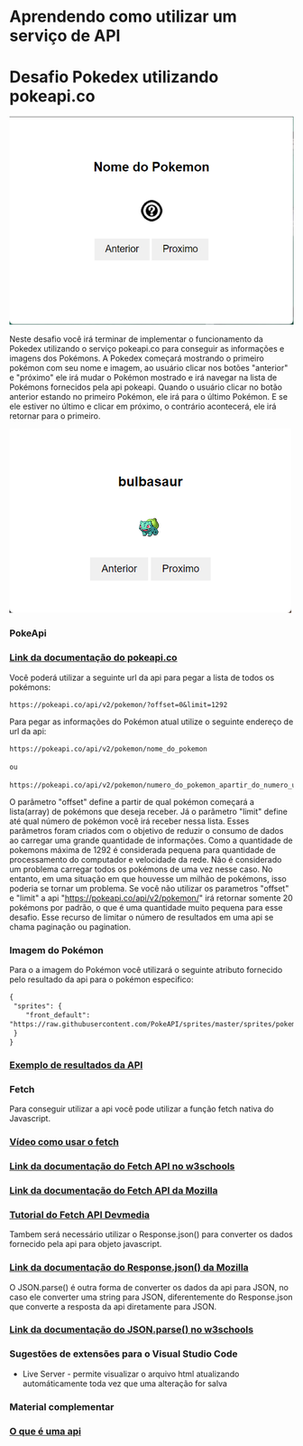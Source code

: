 # Aprendendo como utilizar um serviço de API
# Desafio Pokedex utilizando pokeapi.co

![screenshot](screenshot.png)

Neste desafio você irá terminar de implementar o funcionamento da Pokedex utilizando o serviço pokeapi.co para conseguir as informações e imagens dos Pokémons. A Pokedex começará mostrando o primeiro pokémon com seu nome e imagem, ao usuário clicar nos botões "anterior" e "próximo" ele irá mudar o Pokémon mostrado e irá navegar na lista de Pokémons fornecidos pela api pokeapi. Quando o usuário clicar no botão anterior estando no primeiro Pokémon, ele irá para o último Pokémon. E se ele estiver no último e clicar em próximo, o contrário acontecerá, ele irá retornar para o primeiro.

![screenshot](screenshot2.png)

### PokeApi

### [Link da documentação do pokeapi.co](https://pokeapi.co/docs/v2)

Você poderá utilizar a seguinte url da api para pegar a lista de todos os pokémons:
```
https://pokeapi.co/api/v2/pokemon/?offset=0&limit=1292
```
Para pegar as informações do Pokémon atual utilize o seguinte endereço de url da api:
```
https://pokeapi.co/api/v2/pokemon/nome_do_pokemon

ou

https://pokeapi.co/api/v2/pokemon/numero_do_pokemon_apartir_do_numero_um
```
O parâmetro "offset" define a partir de qual pokémon começará a lista(array) de pokémons que deseja receber. Já o parâmetro "limit" define até qual número de pokémon você irá receber nessa lista. Esses parâmetros foram criados com o objetivo de reduzir o consumo de dados ao carregar uma grande quantidade de informações. Como a quantidade de pokemons máxima de 1292 é considerada pequena para quantidade de processamento do computador e velocidade da rede. Não é considerado um problema carregar todos os pokémons de uma vez nesse caso. No entanto, em uma situação em que houvesse um milhão de pokémons, isso poderia se tornar um problema. Se você não utilizar os parametros "offset" e "limit" a api "https://pokeapi.co/api/v2/pokemon/" irá retornar somente 20 pokémons por padrão, o que é uma quantidade muito pequena para esse desafio. Esse recurso de limitar o número de resultados em uma api se chama paginação ou pagination.

### Imagem do Pokémon
Para o a imagem do Pokémon você utilizará o seguinte atributo fornecido pelo resultado da api para o pokémon especifico:
```
{
 "sprites": {
    "front_default": "https://raw.githubusercontent.com/PokeAPI/sprites/master/sprites/pokemon/X.png",
 }
}
```

### [Exemplo de resultados da API](exemplo.md)

### Fetch

Para conseguir utilizar a api você pode utilizar a função fetch nativa do Javascript.

### [Vídeo como usar o fetch](https://www.youtube.com/watch?v=m3K8DP4kVXQ&t=1s)
### [Link da documentação do Fetch API no w3schools](https://www.w3schools.com/jsref/api_fetch.asp)
### [Link da documentação do Fetch API da Mozilla](https://developer.mozilla.org/pt-BR/docs/Web/API/Fetch_API)
### [Tutorial do Fetch API Devmedia](https://www.devmedia.com.br/javascript-fetch/41206)

Tambem será necessário utilizar o Response.json() para converter os dados fornecido pela api para objeto javascript.

### [Link da documentação do Response.json() da Mozilla](https://developer.mozilla.org/en-US/docs/Web/API/Response/json)

O JSON.parse() é outra forma de converter os dados da api para JSON, no caso ele converter uma string para JSON, diferentemente do Response.json que converte a resposta da api diretamente para JSON.

### [Link da documentação do JSON.parse() no w3schools](https://www.w3schools.com/js/js_json_parse.asp)

### Sugestões de extensões para o Visual Studio Code
- Live Server - permite visualizar o arquivo html atualizando automáticamente toda vez que uma alteração for salva

### Material complementar
### [O que é uma api](https://youtu.be/PIro1he52Xw?t=101)